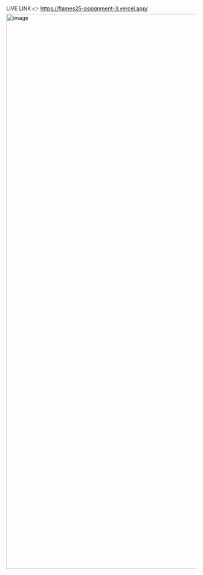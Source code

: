 LIVE LINK 👉 https://flames25-assignment-3.vercel.app/
<img width="1470" alt="image" src="https://github.com/user-attachments/assets/d387f3e2-2bf8-4bd6-b869-8bf37c67849a" />

